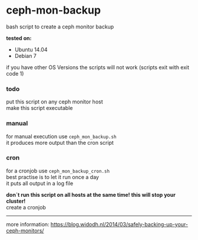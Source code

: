 # ceph-mon-backup
bash script to create a ceph monitor backup  

**tested on:**  
- Ubuntu 14.04  
- Debian 7  

if you have other OS Versions the scripts will not work (scripts exit with exit code 1)  

### todo
put this script on any ceph monitor host  
make this script executable

### manual
for manual execution use `ceph_mon_backup.sh`  
it produces more output than the cron script

### cron
for a cronjob use `ceph_mon_backup_cron.sh`  
best practise is to let it run once a day  
it puts all output in a log file  

**don´t run this script on all hosts at the same time! this will stop your cluster!**  
create a cronjob

---

more information: https://blog.widodh.nl/2014/03/safely-backing-up-your-ceph-monitors/
